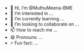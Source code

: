 - 👋 Hi, I’m @MuthuMeena-BME
- 👀 I’m interested in ...
- 🌱 I’m currently learning ...
- 💞️ I’m looking to collaborate on ...
- 📫 How to reach me ...
- 😄 Pronouns: ...
- ⚡ Fun fact: ...

<!---
MuthuMeena-BME/MuthuMeena-BME is a ✨ special ✨ repository because its `README.md` (this file) appears on your GitHub profile.
You can click the Preview link to take a look at your changes.
--->
